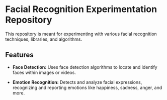 # Facial Recognition Experimentation Repository

This repository is meant for experimenting with various facial recognition techniques, libraries, and algorithms. 

## Features

- **Face Detection:** Uses face detection algorithms to locate and identify faces within images or videos.

- **Emotion Recognition:** Detects and analyze facial expressions, recognizing and reporting emotions like happiness, sadness, anger, and more.
